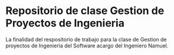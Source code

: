 # Repositorio de clase Gestion de Proyectos de Ingenieria
La finalidad del respositorio de trabajo para la clase de Gestion de proyectos de Ingenieria del Software acargo del Ingeniero Namuel.